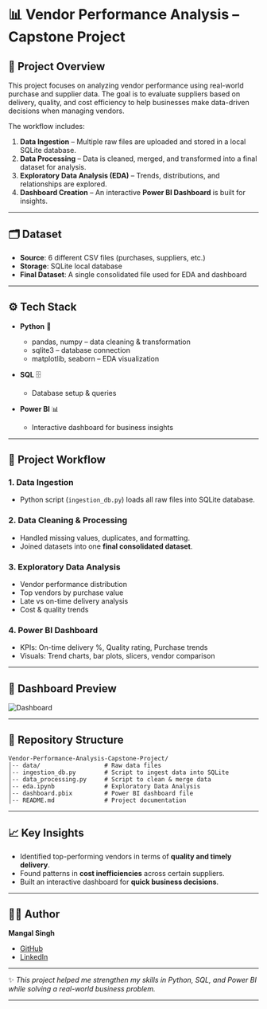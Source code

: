 # 📊 Vendor Performance Analysis – Capstone Project

## 📌 Project Overview

This project focuses on analyzing vendor performance using real-world purchase and supplier data.
The goal is to evaluate suppliers based on delivery, quality, and cost efficiency to help businesses make data-driven decisions when managing vendors.

The workflow includes:

1. **Data Ingestion** – Multiple raw files are uploaded and stored in a local SQLite database.
2. **Data Processing** – Data is cleaned, merged, and transformed into a final dataset for analysis.
3. **Exploratory Data Analysis (EDA)** – Trends, distributions, and relationships are explored.
4. **Dashboard Creation** – An interactive **Power BI Dashboard** is built for insights.

---

## 🗂️ Dataset

* **Source**: 6 different CSV files (purchases, suppliers, etc.)
* **Storage**: SQLite local database
* **Final Dataset**: A single consolidated file used for EDA and dashboard

---

## ⚙️ Tech Stack

* **Python** 🐍

  * pandas, numpy – data cleaning & transformation
  * sqlite3 – database connection
  * matplotlib, seaborn – EDA visualization
* **SQL** 🗄️

  * Database setup & queries
* **Power BI** 📊

  * Interactive dashboard for business insights

---

## 🚀 Project Workflow

### 1. Data Ingestion

* Python script (`ingestion_db.py`) loads all raw files into SQLite database.

### 2. Data Cleaning & Processing

* Handled missing values, duplicates, and formatting.
* Joined datasets into one **final consolidated dataset**.

### 3. Exploratory Data Analysis

* Vendor performance distribution
* Top vendors by purchase value
* Late vs on-time delivery analysis
* Cost & quality trends

### 4. Power BI Dashboard

* KPIs: On-time delivery %, Quality rating, Purchase trends
* Visuals: Trend charts, bar plots, slicers, vendor comparison

---



## 📸 Dashboard Preview  

![Dashboard](Images/dashboard.png)  


---

## 📂 Repository Structure

```
Vendor-Performance-Analysis-Capstone-Project/
│-- data/                  # Raw data files  
│-- ingestion_db.py        # Script to ingest data into SQLite  
│-- data_processing.py     # Script to clean & merge data  
│-- eda.ipynb              # Exploratory Data Analysis  
│-- dashboard.pbix         # Power BI dashboard file  
│-- README.md              # Project documentation  
```

---

## 📈 Key Insights

* Identified top-performing vendors in terms of **quality and timely delivery**.
* Found patterns in **cost inefficiencies** across certain suppliers.
* Built an interactive dashboard for **quick business decisions**.

---

## 👨‍💻 Author

**Mangal Singh**

* [GitHub](https://github.com/mangal-singh001)
* [LinkedIn](https://www.linkedin.com/in/mangal-singh123/)

---

✨ *This project helped me strengthen my skills in Python, SQL, and Power BI while solving a real-world business problem.*

---


